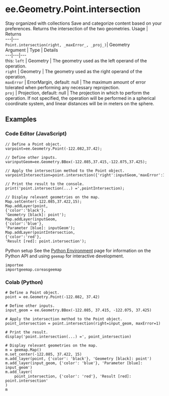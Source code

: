  
#  ee.Geometry.Point.intersection
Stay organized with collections  Save and categorize content based on your preferences. 
Returns the intersection of the two geometries. Usage | Returns  
---|---  
`Point.intersection(right, _maxError_, _proj_)`|  Geometry  
Argument | Type | Details  
---|---|---  
this: `left` | Geometry | The geometry used as the left operand of the operation.  
`right` | Geometry | The geometry used as the right operand of the operation.  
`maxError` | ErrorMargin, default: null | The maximum amount of error tolerated when performing any necessary reprojection.  
`proj` | Projection, default: null | The projection in which to perform the operation. If not specified, the operation will be performed in a spherical coordinate system, and linear distances will be in meters on the sphere.  
## Examples
### Code Editor (JavaScript)
```
// Define a Point object.
varpoint=ee.Geometry.Point(-122.082,37.42);

// Define other inputs.
varinputGeom=ee.Geometry.BBox(-122.085,37.415,-122.075,37.425);

// Apply the intersection method to the Point object.
varpointIntersection=point.intersection({'right':inputGeom,'maxError':1});

// Print the result to the console.
print('point.intersection(...) =',pointIntersection);

// Display relevant geometries on the map.
Map.setCenter(-122.085,37.422,15);
Map.addLayer(point,
{'color':'black'},
'Geometry [black]: point');
Map.addLayer(inputGeom,
{'color':'blue'},
'Parameter [blue]: inputGeom');
Map.addLayer(pointIntersection,
{'color':'red'},
'Result [red]: point.intersection');
```

Python setup
See the [ Python Environment](https://developers.google.com/earth-engine/guides/python_install) page for information on the Python API and using `geemap` for interactive development.
```
importee
importgeemap.coreasgeemap
```

### Colab (Python)
```
# Define a Point object.
point = ee.Geometry.Point(-122.082, 37.42)

# Define other inputs.
input_geom = ee.Geometry.BBox(-122.085, 37.415, -122.075, 37.425)

# Apply the intersection method to the Point object.
point_intersection = point.intersection(right=input_geom, maxError=1)

# Print the result.
display('point.intersection(...) =', point_intersection)

# Display relevant geometries on the map.
m = geemap.Map()
m.set_center(-122.085, 37.422, 15)
m.add_layer(point, {'color': 'black'}, 'Geometry [black]: point')
m.add_layer(input_geom, {'color': 'blue'}, 'Parameter [blue]: input_geom')
m.add_layer(
    point_intersection, {'color': 'red'}, 'Result [red]: point.intersection'
)
m
```

